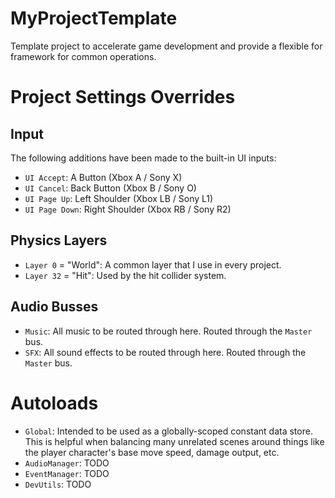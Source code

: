 # MyProjectTemplate

Template project to accelerate game development and provide a flexible for framework for common operations.

# Project Settings Overrides
## Input
The following additions have been made to the built-in UI inputs:  
- `UI Accept`: A Button (Xbox A / Sony X)  
- `UI Cancel`: Back Button (Xbox B / Sony O)  
- `UI Page Up`: Left Shoulder (Xbox LB / Sony L1)  
- `UI Page Down`: Right Shoulder (Xbox RB / Sony R2)  
## Physics Layers
- `Layer 0` = "World": A common layer that I use in every project.
- `Layer 32` = "Hit": Used by the hit collider system.
## Audio Busses
- `Music`: All music to be routed through here. Routed through the `Master` bus.
- `SFX`: All sound effects to be routed through here. Routed through the `Master` bus.

# Autoloads
- `Global`: Intended to be used as a globally-scoped constant data store. This is helpful when balancing many unrelated scenes around things like the player character's base move speed, damage output, etc.
- `AudioManager`: TODO
- `EventManager`: TODO
- `DevUtils`: TODO
